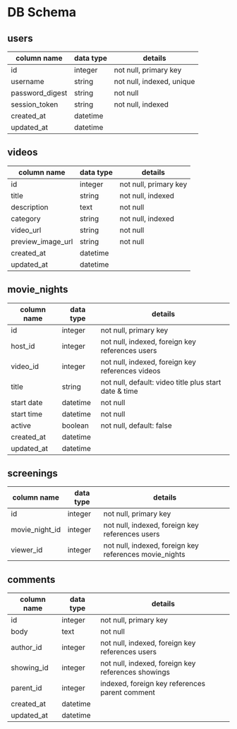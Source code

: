 # DB Schema

## users
column name     | data type | details
----------------|-----------|-----------------------
id              | integer   | not null, primary key
username        | string    | not null, indexed, unique
password_digest | string    | not null
session_token   | string    | not null, indexed
created_at      | datetime  |
updated_at      | datetime  |

## videos
column name       | data type | details
------------------|-----------|-----------------------
id                | integer   | not null, primary key
title             | string    | not null, indexed
description       | text      | not null
category          | string    | not null, indexed
video_url         | string    | not null
preview_image_url | string    | not null
created_at        | datetime  |
updated_at        | datetime  |

## movie_nights
column name | data type | details
------------|-----------|-----------------------
id          | integer   | not null, primary key
host_id     | integer   | not null, indexed, foreign key references users
video_id    | integer   | not null, indexed, foreign key references videos
title       | string    | not null, default: video title plus start date & time
start date  | datetime  | not null
start time  | datetime  | not null
active      | boolean   | not null, default: false
created_at  | datetime  |
updated_at  | datetime  |

## screenings
column name      | data type | details
-----------------|-----------|-----------------------
id               | integer   | not null, primary key
movie_night_id   | integer   | not null, indexed, foreign key references users
viewer_id        | integer   | not null, indexed, foreign key references movie_nights

## comments
column name | data type | details
------------|-----------|-----------------------
id          | integer   | not null, primary key
body        | text      | not null
author_id   | integer   | not null, indexed, foreign key references users
showing_id  | integer   | not null, indexed, foreign key references showings
parent_id   | integer   | indexed, foreign key references parent comment
created_at  | datetime  |
updated_at  | datetime  |
